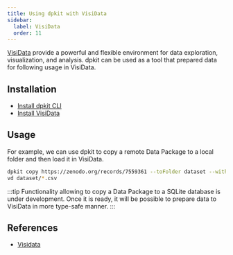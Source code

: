 ```yaml
---
title: Using dpkit with VisiData
sidebar:
  label: VisiData
  order: 11
---
```


[VisiData](https://www.visidata.org/) provide a powerful and flexible environment for data exploration, visualization, and analysis. dpkit can be used as a tool that prepared data for following usage in VisiData.

## Installation

- [Install dpkit CLI](https://dpkit.dev/overview/getting-started/)
- [Install VisiData](https://www.visidata.org/install/)

## Usage

For example, we can use dpkit to copy a remote Data Package to a local folder and then load it in VisiData.

```bash
dpkit copy https://zenodo.org/records/7559361 --toFolder dataset --withRemote
vd dataset/*.csv
```

:::tip
Functionality allowing to copy a Data Package to a SQLite database is under development. Once it is ready, it will be possible to prepare data to VisiData in more type-safe manner.
:::

## References

- [Visidata](https://www.visidata.org/)
